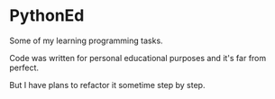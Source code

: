 # PythonEd
Some of my learning programming tasks.

Code was written for personal educational purposes and it's far from perfect.

But I have plans to refactor it sometime step by step.
